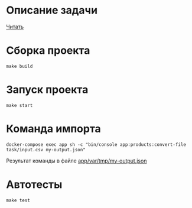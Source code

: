 # Описание задачи
[Читать](task/readme.txt)

# Сборка проекта
```shell
make build
```

# Запуск проекта
```shell
make start
```

# Команда импорта
```shell
docker-compose exec app sh -c "bin/console app:products:convert-file task/input.csv my-output.json"
```

Результат команды в файле [app/var/tmp/my-output.json](app/var/tmp/my-output.json)

# Автотесты
```shell
make test
```
